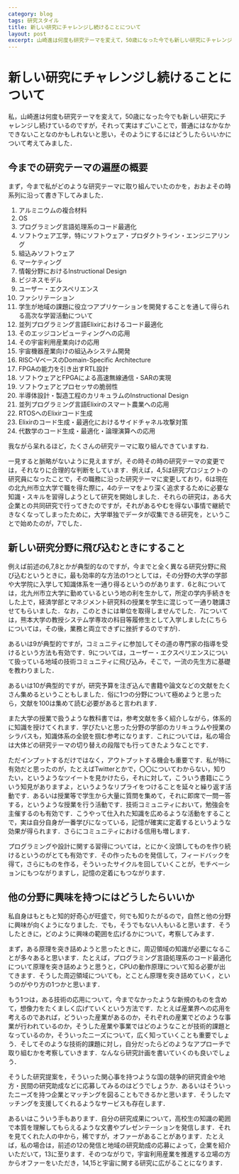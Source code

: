 ```yaml
---
category: blog
tags: 研究スタイル
title: 新しい研究にチャレンジし続けることについて
layout: post
excerpt: 山崎進は何度も研究テーマを変えて，50歳になった今でも新しい研究にチャレンジし続けているのですが，そのようにするにはどうしたらいいかについて考えてみました．
---
```

# 新しい研究にチャレンジし続けることについて

私，山崎進は何度も研究テーマを変えて，50歳になった今でも新しい研究にチャレンジし続けているのですが，それって実はすごいことで，普通にはなかなかできないことなのかもしれないと思い，そのようにするにはどうしたらいいかについて考えてみました．

## 今までの研究テーマの遍歴の概要

まず，今まで私がどのような研究テーマに取り組んでいたのかを，おおよその時系列に沿って書き下してみました．

1. アルミニウムの複合材料
2. OS
3. プログラミング言語処理系のコード最適化
4. ソフトウェア工学，特にソフトウェア・プロダクトライン・エンジニアリング
5. 組込みソフトウェア
6. マーケティング
7. 情報分野におけるInstructional Design
8. ビジネスモデル
9. ユーザー・エクスペリエンス
10. ファシリテーション
11. 学生が地域の課題に役立つアプリケーションを開発することを通して得られる高次な学習活動について
12. 並列プログラミング言語Elixirにおけるコード最適化
13. そのエッジコンピューティングへの応用
14. その宇宙利用産業向けの応用
15. 宇宙機器産業向けの組込みシステム開発
16. RISC-VベースのDomain-Specific Architecture
17. FPGAの能力を引き出すRTL設計
18. ソフトウェアとFPGAによる高速無線通信・SARの実現
19. ソフトウェアとプロセッサの脆弱性
20. 半導体設計・製造工程のカリキュラムのInstructional Design
21. 並列プログラミング言語Elixirのスマート農業への応用
22. RTOSへのElixirコード生成
23. Elixirのコード生成・最適化におけるサイドチャネル攻撃対策
24. 代数学のコード生成・最適化・論理演算への応用

我ながら呆れるほど，たくさんの研究テーマに取り組んできていますね．

一見すると脈略がないように見えますが，その時その時の研究テーマの変更では，それなりに合理的な判断をしています．例えば，4,5は研究プロジェクトの研究員になったことで，その職務に沿った研究テーマに変更しており，6は現在の北九州市立大学で職を得た際に，4のテーマをより深く追求するために必要な知識・スキルを習得しようとして研究を開始しました．それらの研究は，ある大企業との共同研究で行ってきたのですが，それがあるやむを得ない事情で継続できなくなってしまったために，大学単独でデータが収集できる研究を，ということで始めたのが，7でした．

## 新しい研究分野に飛び込むときにすること

例えば前述の6,7,8とかが典型的なのですが，今までと全く異なる研究分野に飛び込むというときに，最も効率的な方法の1つとしては，その分野の大学の学部や大学院に入学して知識体系を一通り得るというのがあります．6と8については，北九州市立大学に勤めているという地の利を生かして，所定の学内手続きをした上で，経済学部とマネジメント研究科の授業を学生に混じって一通り聴講させてもらいました．なお，このときには単位を取得しませんでした．7については，熊本大学の教授システム学専攻の科目等履修生として入学しました(こちらについては，その後，業務と両立できずに挫折するのですが)．

あるいは9が典型的ですが，コミュニティに参加してその道の専門家の指導を受けるという方法も有効です．9については，ユーザー・エクスペリエンスについて扱っている地域の技術コミュニティに飛び込み，そこで，一流の先生方に基礎を教わりました．

あるいは10が典型的ですが，研究予算を注ぎ込んで書籍や論文などの文献をたくさん集めるということもしました．俗に1つの分野について極めようと思ったら，文献を100は集めて読む必要があると言われます．

また大学の授業で扱うような教科書では，参考文献を多く紹介しながら，体系的に知識を授けてくれます．学びたいと思った分野の学部のカリキュラムや授業のシラバスも，知識体系の全貌を掴む参考になります．これについては，私の場合は大体どの研究テーマの切り替えの段階でも行ってきたようなことです．

ただインプットするだけではなく，アウトプットする機会も重要です．私が特に有効だと思ったのが，たとえばTwitterとかで，〇〇についてわからない，知りたい，というようなツイートを見かけたら，それに対して，こういう書籍にこういう知見がありますよ，というようなリプライをつけることを延々と繰り返す活動です．あるいは授業等で学生から大量に質問を集めて，それに即席で一問一答する，というような授業を行う活動です．技術コミュニティにおいて，勉強会を主催するのも有効です．こうやって仕入れた知識を広めるような活動をすることで，実は自分自身が一番学びになっている，記憶が確実に定着するというような効果が得られます．さらにコミュニティにおける信用も増します．

プログラミングや設計に関する習得については，とにかく没頭してものを作り続けるというのがとても有効です．その作ったものを発信して，フィードバックを得て，さらにものを作る，そういったサイクルを回していくことが，モチベーションにもつながりますし，記憶の定着にもつながります．

## 他の分野に興味を持つにはどうしたらいいか

私自身はもともと知的好奇心が旺盛で，何でも知りたがるので，自然と他の分野に興味が向くようになりました．でも，そうでもない人もいると思います．そうしたときに，どのように興味の範囲を広げるかについて，考察してみます．

まず，ある原理を突き詰めようと思ったときに，周辺領域の知識が必要になることが多々あると思います．たとえば，プログラミング言語処理系のコード最適化について原理を突き詰めようと思うと，CPUの動作原理について知る必要が出てきます．そうした周辺領域についても，とことん原理を突き詰めていく，というのがやり方の1つかと思います．

もう1つは，ある技術の応用について，今までなかったような新規のものを含めて，想像力をたくましく広げていくという方法です．たとえば産業界への応用を考えるのであれば，どういった産業があるのか，それぞれの産業でどのような事業が行われているのか，そうした産業や事業ではどのようなことが技術的課題となっているのか，そういったニーズについて，広く知っていくことも重要でしょう．そしてそのような技術的課題に対し，自分だったらどのようなアプローチで取り組むかを考察していきます．なんなら研究計画を書いていくのも良いでしょう．

そうした研究提案を，そういった関心事を持つような国の競争的研究資金や地方・民間の研究助成などに応募してみるのはどうでしょうか．あるいはそういったニーズを持つ企業とマッチングを図ることもできるかと思います．そうしたマッチングを支援してくれるようなサービスも存在します．

あるいはこういう手もあります．自分の研究成果について，高校生の知識の範囲で本質を理解してもらえるような文書やプレゼンテーションを発信します．それを見てくれた人の中から，稀ですが，オファーがあることがあります．たとえば，私の場合は，前述の12の発信と地域の研究助成の応募によって，企業を紹介いただいて，13に至ります．そのつながりで，宇宙利用産業を推進する立場の方からオファーをいただき，14,15と宇宙に関する研究に広がることになります．
